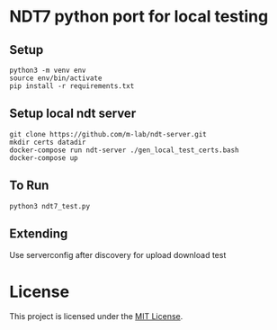 
# NDT7 python port for local testing

## Setup
```
python3 -m venv env
source env/bin/activate
pip install -r requirements.txt
```

## Setup local ndt server
```
git clone https://github.com/m-lab/ndt-server.git
mkdir certs datadir
docker-compose run ndt-server ./gen_local_test_certs.bash
docker-compose up
```

## To Run
```
python3 ndt7_test.py   
```

## Extending 
Use serverconfig after discovery for upload download test

# License
This project is licensed under the [MIT License][License].

[License]: ./LICENSE

